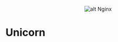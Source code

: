 <p align="center">
  <img  style="max-width:100%;"
        alt="alt Nginx"
        src="https://raw.github.com/uran1980/web-dev-blog/master/Unicorn/images/angry_unicorn.png">
</p>

Unicorn
=======
